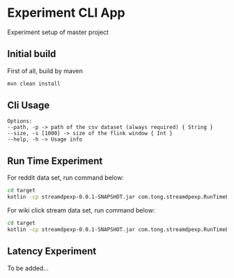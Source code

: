 # Experiment CLI App
Experiment setup of master project

## Initial build
First of all, build by maven
```bash
mvn clean install
```

## Cli Usage
```console
Options:
--path, -p -> path of the csv dataset (always required) { String }
--size, -s [1000] -> size of the flink window { Int }
--help, -h -> Usage info
```

## Run Time Experiment
For reddit data set, run command below:
```bash
cd target
kotlin -cp streamdpexp-0.0.1-SNAPSHOT.jar com.tong.streamdpexp.RunTimeExperimentApp -p /Users/wutong/Desktop/experiment/dataset/reddit_posts/100M_reddit_posts.csv -s 1000
``` 

For wiki click stream data set, run command below:

```bash
cd target
kotlin -cp streamdpexp-0.0.1-SNAPSHOT.jar com.tong.streamdpexp.RunTimeExperimentApp -p /Users/wutong/Desktop/experiment/dataset/ClickStream/1M_clickstream_enwiki-2023-04.csv -s 1000
``` 

## Latency Experiment

To be added...